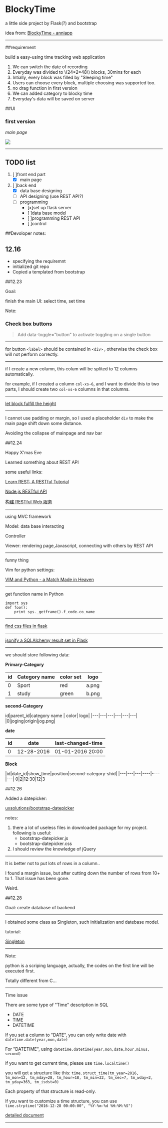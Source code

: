 # BlockyTime

a little side project by Flask(?) and bootstrap

idea from: [BlockyTime - anniapp](http://www.anniapp.com/blockytime/index.html)

---




##requirement

build a easy-using time tracking web application

1. We can switch the date of recording
2. Everyday was divided to \\(24*2=48\\) blocks, 30mins for each
3. Intially, every block was filled by "Sleeping time"
4. Users can choose every block, multiple choosing was supported too.
5. no drag function in first version
6. We can added category to blocky time
7. Everyday's data will be saved on server


##UI


### first version

*main page*

![](./img/2016-12-23-19-20-32.png)




---

## TODO list

1. [ ]front end part
	* [x] main page
2. [ ]back end
	* [x] data base designing
	* [ ] API designing (use REST API?)
	* [ ] programming
		* [x]set up flask server
		* [ ]data base model
		* [ ]programming REST API
		* [ ]control


##Devoloper notes:

## 12.16

- specifying the requiremnt 
- initialized git repo
- Copied a templated from bootstrap


##12.23

Goal:

finish the main UI: select time, set time

Note:

### Check box buttons

> Add data-toggle="button" to activate toggling on a single button

---

for button `<label>` should be contained in `<div>` , otherwise the check box will not perform correctly.

---

if I create a new column, this colum will be splited to 12 columns automatically.

for example, if I created a column `col-xs-6`, and I want to divide this to two parts, I should create two `col-xs-6` columns in that columns.

---

[let block fulfill the height](http://www.webhek.com/css-100-percent-height)

---

I cannot use padding or margin, so I used a placeholder `div` to make the main page shift down some distance.

Avoiding the collapse of mainpage and nav bar

##12.24

Happy X'mas Eve

Learned something about REST API

some useful links:


[Learn REST: A RESTful Tutorial](http://www.restapitutorial.com)

[Node.js RESTful API](http://www.runoob.com/nodejs/nodejs-restful-api.html)

[构建 RESTful Web 服务](http://www.ibm.com/developerworks/cn/education/java/j-rest/j-rest.html)


---

using MVC framework

Model: data base interacting

Controller

Viewer: rendering page,Javascript, connecting with others by REST API

---

funny thing

Vim for python settings:

[VIM and Python - a Match Made in Heaven](https://realpython.com/blog/python/vim-and-python-a-match-made-in-heaven/)

---

get function name in Python


```
import sys
def foo():
	print sys._getframe().f_code.co_name

```

---


[find css files in flask
](http://stackoverflow.com/questions/22259847/application-not-picking-up-css-file-flask-python)


---

[jsonify a SQLAlchemy result set in Flask](http://stackoverflow.com/questions/7102754/jsonify-a-sqlalchemy-result-set-in-flask)

---

we should store following data:

**Primary-Category**

id|Category name | color set		| logo |
|---|------------- | -------------	|---|
0|Sport		  | red|a.png
1|study  | green|b.png

**second-Category**

id|parent_id|category name | color| logo|
|---|---|---|---|---|---|
|0|joging|origin|jog.png|


**date**

|id|date|last-changed-time|
|---|---|---|
|0|12-28-2016|01-01-2016 20:00|

**Block**

|id|date_id|show_time|position|second-category-shid|
|---|---|---|----|----|---|
0|2|12:30|12|3

##12.26

Added a datepicker:

[uxsolutions/bootstrap-datepicker](https://uxsolutions.github.io/bootstrap-datepicker/?markup=input&format=dd%2Fmm%2Fyyyy&weekStart=&startDate=&endDate=&startView=0&minViewMode=0&maxViewMode=4&todayBtn=linked&clearBtn=false&language=en&orientation=auto&multidate=&multidateSeparator=&autoclose=on&todayHighlight=on&forceParse=on#sandbox)

notes:

1. there a lot of useless files in downloaded package for my project. following is useful:
	- bootstrap-datepicker.js
	- bootstrap-datepicker.css
2. I should review the knowledge of jQuery

---

It is better not to put lots of rows in a column..

I found a margin issue, but after cutting down the number of rows from 10+ to 1. That issue has been gone.

Weird.


##12.28

Goal: create database of backend


---

I obtained some class as Singleton, such initialization and datebase model.

tutorial:

[Singleton](http://python-3-patterns-idioms-test.readthedocs.io/en/latest/Singleton.html)

---

Note:

python is a scriping language, actually, the codes on the first line will be executed first.

Totally different from C...

---


Time issue

There are some type of "Time" description in SQL

- DATE
- TIME
- DATETIME

If you set a column to "DATE", you can only write date with `datetime.date(year,mon,date)`

For "DATETIME", using `datetime.datetime(year,mon,date,hour,minus, second)`

if you want to get current time, please use `time.localtime()`

you will get a structure like this:
`time.struct_time(tm_year=2016, tm_mon=12, tm_mday=28, tm_hour=18, tm_min=22, tm_sec=7, tm_wday=2, tm_yday=363, tm_isdst=0)`


Each property of that structure is read-only. 

If you want to customize a time structure, you can use `time.strptime("2016-12-28 00:00:00", "%Y-%m-%d %H:%M:%S")`

[detailed document](http://www.runoob.com/python/python-date-time.html)


---














